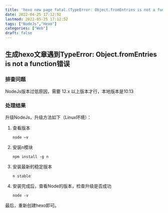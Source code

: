 ```yaml
---
title: 'hexo new page fatal.(TypeError: Object.fromEntries is not a function)'
date: 2022-04-25 17:12:52
lastmod: 2022-05-25 17:12:52
tags: ["NodeJs","Hexo"]
categories: ["Web"]
draft: false
---
```

## 生成hexo文章遇到TypeError: Object.fromEntries is not a function错误

### 排查问题

NodeJs版本过低原因，需要 12.x 以上版本才行，本地版本是10.13

### 处理结果

升级NodeJs，升级方法如下（Linux环境）：

1. 查看版本

   ```text
   node –v 
   ```

2. 安装n模块

   ```text
   npm install -g n
   ```

3. 安装最新的稳定版本

   ```text
   n stable
   ```

4. 安装完成后，查看Node的版本，检查升级是否成功

   ```text
   node -v
   ```

最后，重新创建hexo即可。

